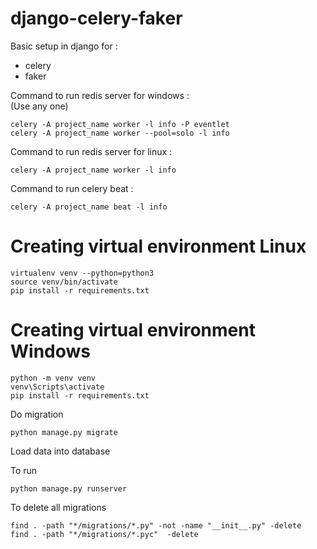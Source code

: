 # django-celery-faker

Basic setup in django for :
- celery
- faker

Command to run redis server for windows :
<br>
(Use any one)
```
celery -A project_name worker -l info -P eventlet
celery -A project_name worker --pool=solo -l info
```

Command to run redis server for linux :
<br>
```
celery -A project_name worker -l info
```

Command to run celery beat :
<br>
```
celery -A project_name beat -l info
```

# Creating virtual environment Linux

```
virtualenv venv --python=python3
source venv/bin/activate
pip install -r requirements.txt
```

# Creating virtual environment Windows

```
python -m venv venv
venv\Scripts\activate
pip install -r requirements.txt
```

Do migration

```
python manage.py migrate
```

Load data into database

To run

```
python manage.py runserver
```

To delete all migrations

```
find . -path "*/migrations/*.py" -not -name "__init__.py" -delete
find . -path "*/migrations/*.pyc"  -delete
```
